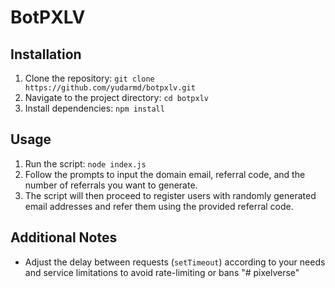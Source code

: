 # BotPXLV

## Installation
1. Clone the repository: `git clone https://github.com/yudarmd/botpxlv.git`
2. Navigate to the project directory: `cd botpxlv`
3. Install dependencies: `npm install`

## Usage
1. Run the script: `node index.js`
2. Follow the prompts to input the domain email, referral code, and the number of referrals you want to generate.
3. The script will then proceed to register users with randomly generated email addresses and refer them using the provided referral code.

## Additional Notes
- Adjust the delay between requests (`setTimeout`) according to your needs and service limitations to avoid rate-limiting or bans
"# pixelverse" 
